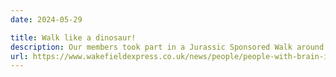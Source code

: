 ```yaml
---
date: 2024-05-29

title: Walk like a dinosaur!
description: Our members took part in a Jurassic Sponsored Walk around Pugneys Park in Wakefield – raising money for our centre
url: https://www.wakefieldexpress.co.uk/news/people/people-with-brain-injuries-from-wakefield-take-part-in-charity-walk-dressed-as-dinosaurs-4672407
---
```

